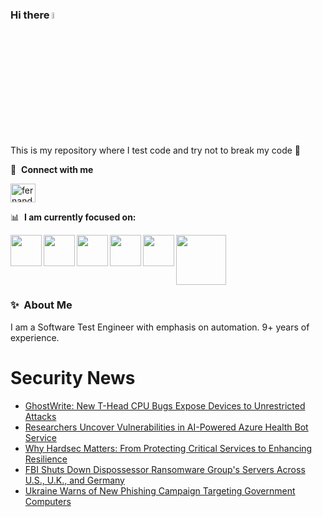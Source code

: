 ### Hi there <a href="https://www.gautamkrishnar.com/"><img src="https://media.giphy.com/media/hvRJCLFzcasrR4ia7z/giphy.gif" width="5%"></a>
This is my repository where I test code and try not to break my code :rofl:

🔗 &nbsp;**Connect with me**
<p align="left">
<a href="https://linkedin.com/in/fernandorlcruz" target="blank"><img align="center" src="https://raw.githubusercontent.com/rahuldkjain/github-profile-readme-generator/master/src/images/icons/Social/linked-in-alt.svg" alt="fernando cruz" height="30" width="40" /></a>
  
📊 &nbsp;**I am currently focused on:**

<img align="left" width='50' height='50' src="https://cdn.jsdelivr.net/gh/devicons/devicon/icons/python/python-original-wordmark.svg" />
<img align="left" width='50' height='50' src="https://cdn.jsdelivr.net/gh/devicons/devicon/icons/csharp/csharp-original.svg" />
<img align="left" width='50' height='50' src="https://cdn.jsdelivr.net/gh/devicons/devicon/icons/jenkins/jenkins-original.svg" />
<img align="left" width='50' height='50' src="https://specflow.org/wp-content/uploads/2021/05/SpecFlow-Icon.png" />
<img align="left" width='50' height='50' src="https://www.svgrepo.com/show/306098/githubactions.svg" />
<img width='80' height='80' src="https://cdn2.vectorstock.com/i/1000x1000/64/81/security-testing-concept-icon-safety-audit-key-vector-29166481.jpg" />
          
          
  
### ✨&nbsp; About Me

I am a Software Test Engineer with emphasis on automation. 9+ years of experience.

# Security News
<!-- BLOG-POST-LIST:START -->
- [GhostWrite: New T-Head CPU Bugs Expose Devices to Unrestricted Attacks](https://thehackernews.com/2024/08/ghostwrite-new-t-head-cpu-bugs-expose.html)
- [Researchers Uncover Vulnerabilities in AI-Powered Azure Health Bot Service](https://thehackernews.com/2024/08/researchers-uncover-vulnerabilities-in_0471960302.html)
- [Why Hardsec Matters: From Protecting Critical Services to Enhancing Resilience](https://thehackernews.com/2024/08/why-hardsec-matters-from-protecting.html)
- [FBI Shuts Down Dispossessor Ransomware Group&#39;s Servers Across U.S., U.K., and Germany](https://thehackernews.com/2024/08/fbi-shuts-down-dispossessor-ransomware.html)
- [Ukraine Warns of New Phishing Campaign Targeting Government Computers](https://thehackernews.com/2024/08/ukraine-warns-of-new-phishing-campaign.html)
<!-- BLOG-POST-LIST:END -->
